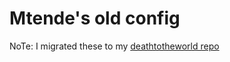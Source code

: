 # Mtende's  old config

NoTe: I migrated these to my [ deathtotheworld repo](https://github.com/Mtendekuyokwa19/deathtotheworld)
